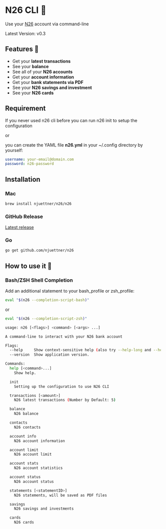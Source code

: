 # N26 CLI 🚀

Use your [N26](https://n26.com) account via command-line

Latest Version: v0.3

## Features 🙌

- Get your **latest transactions**
- See your **balance**
- See all of your **N26 accounts**
- Get your **account information**
- Get your **bank statements via PDF**
- See your **N26 savings and investment**
- See your **N26 cards**

## Requirement

If you never used n26 cli before you can run n26 init to setup the configuration

or

you can create the YAML file **n26.yml** in your ~/.config directory by yourself:

```yaml
username: your-email@domain.com
password: n26-password
```

## Installation

### Mac

```sh
brew install njuettner/n26/n26
```

### GitHub Release

[Latest release](https://github.com/njuettner/n26/releases/latest)

### Go

```bash
go get github.com/njuettner/n26
```

## How to use it 🤔

### Bash/ZSH Shell Completion

Add an additional statement to your bash_profile or zsh_profile:

```bash
eval "$(n26 --completion-script-bash)"
```

or

```bash
eval "$(n26 --completion-script-zsh)"
```

```bash
usage: n26 [<flags>] <command> [<args> ...]

A command-line to interact with your N26 bank account

Flags:
  --help     Show context-sensitive help (also try --help-long and --help-man).
  --version  Show application version.

Commands:
  help [<command>...]
    Show help.

  init
    Setting up the configuration to use N26 CLI

  transactions [<amount>]
    N26 latest transactions (Number by Default: 5)

  balance
    N26 balance

  contacts
    N26 contacts

  account info
    N26 account information

  account limit
    N26 account limit

  account stats
    N26 account statistics

  account status
    N26 account status

  statements [<statementID>]
    N26 statements, will be saved as PDF files

  savings
    N26 savings and investments

  cards
    N26 cards
```
